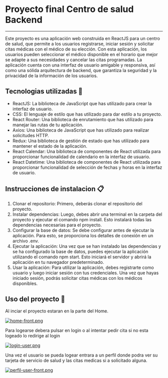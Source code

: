 # Proyecto final Centro de salud Backend
***

Este proyecto es una aplicación web construida en ReactJS para un centro de salud, que permite a los usuarios registrarse, iniciar sesión y solicitar citas médicas con el médico de su elección. Con esta aplicación, los usuarios pueden seleccionar el médico disponible en el horario que mejor se adapte a sus necesidades y cancelar las citas programadas. La aplicación cuenta con una interfaz de usuario amigable y responsiva, así como una sólida arquitectura de backend, que garantiza la seguridad y la privacidad de la información de los usuarios.

## Tecnologias utilizadas 🦾

* ReactJS: La biblioteca de JavaScript que has utilizado para crear la interfaz de usuario.
* CSS: El lenguaje de estilo que has utilizado para dar estilo a tu proyecto.
* React Router: Una biblioteca de enrutamiento que has utilizado para manejar las rutas de tu aplicación.
* Axios: Una biblioteca de JavaScript que has utilizado para realizar solicitudes HTTP.
* Redux: Una biblioteca de gestión de estado que has utilizado para mantener el estado de la aplicación.
* React Calendar: Una biblioteca de componentes de React utilizada para proporcionar funcionalidad de calendario en la interfaz de usuario.
* React Datetime: Una biblioteca de componentes de React utilizada para proporcionar funcionalidad de selección de fechas y horas en la interfaz de usuario.

## Instrucciones de instalacion 📋

1. Clonar el repositorio: Primero, deberás clonar el repositorio del proyecto.
2. Instalar dependencias: Luego, debes abrir una terminal en la carpeta del proyecto y ejecutar el comando npm install. Esto instalará todas las dependencias necesarias para el proyecto.
3. Configurar la base de datos: Se debe configurar antes de ejecutar la aplicación. Para esto, se proporciona los detalles de conexión en un archivo .env.
4. Ejecutar la aplicación: Una vez que se han instalado las dependencias y se ha configurado la base de datos, puedes ejecutar la aplicación utilizando el comando npm start. Esto iniciará el servidor y abrirá la aplicación en tu navegador predeterminado.
5. Usar la aplicación: Para utilizar la aplicación, debes registrarte como usuario y luego iniciar sesión con tus credenciales. Una vez que hayas iniciado sesión, podrás solicitar citas médicas con los médicos disponibles.

## Uso del proyecto 🚀
Al inciar el proyecto estaran en la parte del Home.

[![home-front.png](https://i.postimg.cc/0207QJrZ/home-front.png)](https://postimg.cc/MvXn3H7j)

Para logearse debera pulsar en login o al intentar pedir cita si no esta logeado lo redirige al login 

[![login-user.png](https://i.postimg.cc/x8qBCS33/login-user.png)](https://postimg.cc/305tSV6k)

Una vez el usuario se pueda logear entrara a un perfil donde podra ver su tarjeta de servicio de salud y las citas medicas si a solicitado alguna.

[![perfil-user-front.png](https://i.postimg.cc/85vtnP43/perfil-user-front.png)](https://postimg.cc/CBFGR0WH)